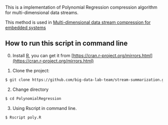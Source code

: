 

This is a implementation of Polynomial Regression compression algorithm for
multi-dimensional data streams. 

This method is used in [Multi-dimensional data stream compression for embedded systems](https://github.com/big-data-lab-team/report-data-streams)


## How to run this script in command line

0. Install [R](https://www.r-project.org/), you can get it from [https://cran.r-project.org/mirrors.html](https://cran.r-project.org/mirrors.html)

1. Clone the project:
``` bash
$ git clone https://github.com/big-data-lab-team/stream-summarization.git
```

2. Change directory
```bash
$ cd PolynomialRegression
```

3. Using Rscript in command line.
```
$ Rscript poly.R
```
